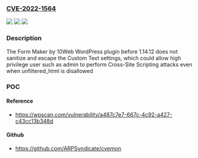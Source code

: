 ### [CVE-2022-1564](https://cve.mitre.org/cgi-bin/cvename.cgi?name=CVE-2022-1564)
![](https://img.shields.io/static/v1?label=Product&message=Form%20Maker%20by%2010Web%20%E2%80%93%20Mobile-Friendly%20Drag%20%26%20Drop%20Contact%20Form%20Builder&color=blue)
![](https://img.shields.io/static/v1?label=Version&message=1.14.12%3C%201.14.12%20&color=brighgreen)
![](https://img.shields.io/static/v1?label=Vulnerability&message=CWE-79%20Cross-site%20Scripting%20(XSS)&color=brighgreen)

### Description

The Form Maker by 10Web WordPress plugin before 1.14.12 does not sanitize and escape the Custom Text settings, which could allow high privilege user such as admin to perform Cross-Site Scripting attacks even when unfiltered_html is disallowed

### POC

#### Reference
- https://wpscan.com/vulnerability/a487c7e7-667c-4c92-a427-c43cc13b348d

#### Github
- https://github.com/ARPSyndicate/cvemon


